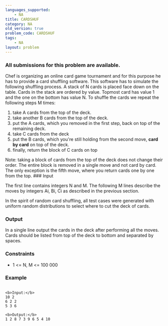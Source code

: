 ```yaml
---
languages_supported:
    - NA
title: CARDSHUF
category: NA
old_version: true
problem_code: CARDSHUF
tags:
    - NA
layout: problem
---
```

###  All submissions for this problem are available. 

Chef is organizing an online card game tournament and for this purpose he has to provide a card shuffling software. This software has to simulate the following shuffling process. A stack of N cards is placed face down on the table. Cards in the stack are ordered by value. Topmost card has value 1 and the one on the bottom has value N. To shuffle the cards we repeat the following steps M times:

1. take A cards from the top of the deck.
2. take another B cards from the top of the deck.
3. put the A cards, which you removed in the first step, back on top of the remaining deck.
4. take C cards from the deck
5. put the B cards, which you're still holding from the second move, **card by card** on top of the deck.
6. finally, return the block of C cards on top

Note: taking a block of cards from the top of the deck does not change their order. The entire block is removed in a single move and not card by card. The only exception is the fifth move, where you return cards one by one from the top. ### Input

The first line contains integers N and M. The following M lines describe the moves by integers Ai, Bi, Ci as described in the previous section.

In the spirit of random card shuffling, all test cases were generated with uniform random distributions to select where to cut the deck of cards.

### Output

In a single line output the cards in the deck after performing all the moves. Cards should be listed from top of the deck to bottom and separated by spaces.

### Constraints

- 1 <= N, M <= 100 000

### Example

```

<b>Input:</b>
10 2
6 2 2
5 3 6

<b>Output:</b>
1 2 8 7 3 9 6 5 4 10

```